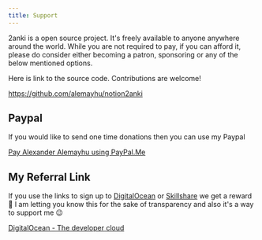 ```yaml
---
title: Support
---
```


2anki is a open source project. It's freely available to anyone anywhere around the world. While you are not required to pay, if you can afford it, please do consider either becoming a patron, sponsoring or any of the below mentioned options.

Here is link to the source code. Contributions are welcome!

https://github.com/alemayhu/notion2anki

## Paypal

If you would like to send one time donations then you can use my Paypal

[Pay Alexander Alemayhu using PayPal.Me](https://paypal.me/alemayhu)

## My Referral Link

If you use the links to sign up to [DigitalOcean](https://m.do.co/c/c5a16996cd0e) or [Skillshare](https://skl.sh/2WhV7F6) we get a reward 🎁  I am letting you know this for the sake of transparency and also it's a way to support me 😉

[DigitalOcean - The developer cloud](https://m.do.co/c/c5a16996cd0e)